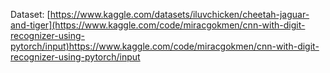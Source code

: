 Dataset: [https://www.kaggle.com/datasets/iluvchicken/cheetah-jaguar-and-tiger](https://www.kaggle.com/code/miracgokmen/cnn-with-digit-recognizer-using-pytorch/input)https://www.kaggle.com/code/miracgokmen/cnn-with-digit-recognizer-using-pytorch/input
